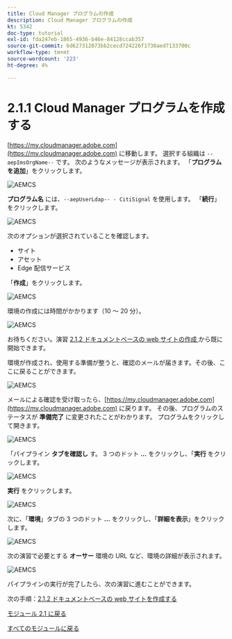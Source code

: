 ```yaml
---
title: Cloud Manager プログラムの作成
description: Cloud Manager プログラムの作成
kt: 5342
doc-type: tutorial
exl-id: fda247eb-1865-4936-b46e-84128ccab357
source-git-commit: 6d627312073bb2cecd724226f1730aed7133700c
workflow-type: tm+mt
source-wordcount: '223'
ht-degree: 4%

---
```


# 2.1.1 Cloud Manager プログラムを作成する

[https://my.cloudmanager.adobe.com](https://my.cloudmanager.adobe.com) に移動します。 選択する組織は `--aepImsOrgName--` です。 次のようなメッセージが表示されます。 「**プログラムを追加**」をクリックします。

![AEMCS](./images/aemcs1.png)

**プログラム名** には、`--aepUserLdap-- - CitiSignal` を使用します。 「**続行**」をクリックします。

![AEMCS](./images/aemcs2.png)

次のオプションが選択されていることを確認します。

- サイト
- アセット
- Edge 配信サービス

「**作成**」をクリックします。

![AEMCS](./images/aemcs3.png)

環境の作成には時間がかかります（10 ～ 20 分）。

![AEMCS](./images/aemcs4.png)

お待ちください。演習 [2.1.2 ドキュメントベースの web サイトの作成 ](./ex2.md) から既に開始できます。

環境が作成され、使用する準備が整うと、確認のメールが届きます。その後、ここに戻ることができます。

![AEMCS](./images/aemcs5.png)

メールによる確認を受け取ったら、[https://my.cloudmanager.adobe.com](https://my.cloudmanager.adobe.com) に戻ります。 その後、プログラムのステータスが **準備完了** に変更されたことがわかります。 プログラムをクリックして開きます。

![AEMCS](./images/aemcs6.png)

「パイプライン **タブを確認し** す。 3 つのドット **...** をクリックし、「**実行** をクリックします。

![AEMCS](./images/aemcs7.png)

**実行** をクリックします。

![AEMCS](./images/aemcs8.png)

次に、「**環境**」タブの 3 つのドット **...** をクリックし、「**詳細を表示**」をクリックします。

![AEMCS](./images/aemcs9.png)

次の演習で必要とする **オーサー** 環境の URL など、環境の詳細が表示されます。

![AEMCS](./images/aemcs10.png)

パイプラインの実行が完了したら、次の演習に進むことができます。

次の手順：[2.1.2 ドキュメントベースの web サイトを作成する ](./ex2.md)

[モジュール 2.1 に戻る](./aemcs.md)

[すべてのモジュールに戻る](./../../../overview.md)
